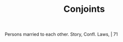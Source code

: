 ---
title: Conjoints
letter: C
permalink: "/definitions/bld-conjoints.html"
body: Persons married to each other. Story, Confl. Laws, | 71
published_at: '2018-07-07'
source: Black's Law Dictionary 2nd Ed (1910)
layout: post
---